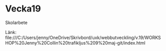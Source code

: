 # Vecka19
Skolarbete

Länk:
file:///C:/Users/jenny/OneDrive/Skrivbord/uxk/webbutveckling/v.19/WORKSHOP%20Jenny%20Collin%20trafikljus%209%20maj-git/index.html

